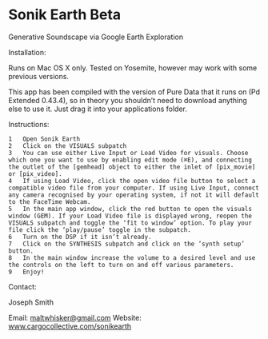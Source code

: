 # Sonik Earth Beta
Generative Soundscape via Google Earth Exploration

Installation:

Runs on Mac OS X only. Tested on Yosemite, however may work with some previous versions.

This app has been compiled with the version of Pure Data that it runs on (Pd Extended 0.43.4), so in theory you shouldn’t need to download anything else to use it. Just drag it into your applications folder.

Instructions:

	1	Open Sonik Earth
	2	Click on the VISUALS subpatch
	3	You can use either Live Input or Load Video for visuals. Choose which one you want to use by enabling edit mode (⌘E), and connecting the outlet of the [gemhead] object to either the inlet of [pix_movie] or [pix_video].
	4	If using Load Video, click the open video file button to select a compatible video file from your computer. If using Live Input, connect any camera recognised by your operating system, if not it will default to the FaceTime Webcam. 
	5	In the main app window, click the red button to open the visuals window (GEM). If your Load Video file is displayed wrong, reopen the VISUALS subpatch and toggle the ‘fit to window’ option. To play your file click the ‘play/pause’ toggle in the subpatch.  
	6	Turn on the DSP if it isn’t already.
	7	Click on the SYNTHESIS subpatch and click on the ‘synth setup’ button.
	8	In the main window increase the volume to a desired level and use the controls on the left to turn on and off various parameters.
	9	Enjoy!


Contact:

Joseph Smith

Email: maltwhisker@gmail.com
  Website: www.cargocollective.com/sonikearth

